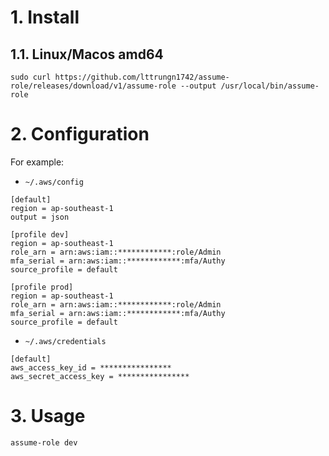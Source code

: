 # 1. Install
## 1.1. Linux/Macos amd64
```
sudo curl https://github.com/lttrungn1742/assume-role/releases/download/v1/assume-role --output /usr/local/bin/assume-role
```

# 2. Configuration


For example:

- `~/.aws/config`
```
[default]
region = ap-southeast-1
output = json

[profile dev]
region = ap-southeast-1
role_arn = arn:aws:iam::************:role/Admin
mfa_serial = arn:aws:iam::************:mfa/Authy
source_profile = default

[profile prod]
region = ap-southeast-1
role_arn = arn:aws:iam::************:role/Admin
mfa_serial = arn:aws:iam::************:mfa/Authy
source_profile = default
```

- `~/.aws/credentials`
```
[default]
aws_access_key_id = ****************
aws_secret_access_key = ****************
```

# 3. Usage

`assume-role dev`